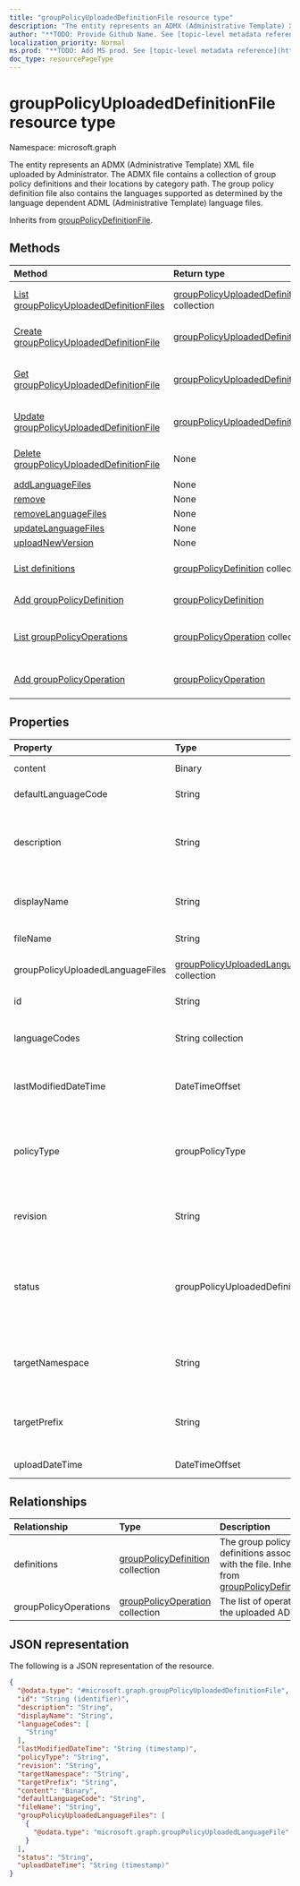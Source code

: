 ```yaml
---
title: "groupPolicyUploadedDefinitionFile resource type"
description: "The entity represents an ADMX (Administrative Template) XML file uploaded by Administrator. The ADMX file contains a collection of group policy definitions and their locations by category path. The group policy definition file also contains the languages supported as determined by the language dependent ADML (Administrative Template) language files."
author: "**TODO: Provide Github Name. See [topic-level metadata reference](https://msgo.azurewebsites.net/add/document/guidelines/metadata.html#topic-level-metadata)**"
localization_priority: Normal
ms.prod: "**TODO: Add MS prod. See [topic-level metadata reference](https://msgo.azurewebsites.net/add/document/guidelines/metadata.html#topic-level-metadata)**"
doc_type: resourcePageType
---
```


# groupPolicyUploadedDefinitionFile resource type

Namespace: microsoft.graph



The entity represents an ADMX (Administrative Template) XML file uploaded by Administrator. The ADMX file contains a collection of group policy definitions and their locations by category path. The group policy definition file also contains the languages supported as determined by the language dependent ADML (Administrative Template) language files.


Inherits from [groupPolicyDefinitionFile](../resources/grouppolicydefinitionfile.md).

## Methods
|Method|Return type|Description|
|:---|:---|:---|
|[List groupPolicyUploadedDefinitionFiles](../api/grouppolicyuploadeddefinitionfile-list.md)|[groupPolicyUploadedDefinitionFile](../resources/grouppolicyuploadeddefinitionfile.md) collection|Get a list of the [groupPolicyUploadedDefinitionFile](../resources/grouppolicyuploadeddefinitionfile.md) objects and their properties.|
|[Create groupPolicyUploadedDefinitionFile](../api/grouppolicyuploadeddefinitionfile-create.md)|[groupPolicyUploadedDefinitionFile](../resources/grouppolicyuploadeddefinitionfile.md)|Create a new [groupPolicyUploadedDefinitionFile](../resources/grouppolicyuploadeddefinitionfile.md) object.|
|[Get groupPolicyUploadedDefinitionFile](../api/grouppolicyuploadeddefinitionfile-get.md)|[groupPolicyUploadedDefinitionFile](../resources/grouppolicyuploadeddefinitionfile.md)|Read the properties and relationships of a [groupPolicyUploadedDefinitionFile](../resources/grouppolicyuploadeddefinitionfile.md) object.|
|[Update groupPolicyUploadedDefinitionFile](../api/grouppolicyuploadeddefinitionfile-update.md)|[groupPolicyUploadedDefinitionFile](../resources/grouppolicyuploadeddefinitionfile.md)|Update the properties of a [groupPolicyUploadedDefinitionFile](../resources/grouppolicyuploadeddefinitionfile.md) object.|
|[Delete groupPolicyUploadedDefinitionFile](../api/grouppolicyuploadeddefinitionfile-delete.md)|None|Deletes a [groupPolicyUploadedDefinitionFile](../resources/grouppolicyuploadeddefinitionfile.md) object.|
|[addLanguageFiles](../api/grouppolicyuploadeddefinitionfile-addlanguagefiles.md)|None|**TODO: Add Description**|
|[remove](../api/grouppolicyuploadeddefinitionfile-remove.md)|None|**TODO: Add Description**|
|[removeLanguageFiles](../api/grouppolicyuploadeddefinitionfile-removelanguagefiles.md)|None|**TODO: Add Description**|
|[updateLanguageFiles](../api/grouppolicyuploadeddefinitionfile-updatelanguagefiles.md)|None|**TODO: Add Description**|
|[uploadNewVersion](../api/grouppolicyuploadeddefinitionfile-uploadnewversion.md)|None|**TODO: Add Description**|
|[List definitions](../api/grouppolicyuploadeddefinitionfile-list-definitions.md)|[groupPolicyDefinition](../resources/grouppolicydefinition.md) collection|Get the groupPolicyDefinition resources from the definitions navigation property.|
|[Add groupPolicyDefinition](../api/grouppolicyuploadeddefinitionfile-post-definitions.md)|[groupPolicyDefinition](../resources/grouppolicydefinition.md)|Add definitions by posting to the definitions collection.|
|[List groupPolicyOperations](../api/grouppolicyuploadeddefinitionfile-list-grouppolicyoperations.md)|[groupPolicyOperation](../resources/grouppolicyoperation.md) collection|Get the groupPolicyOperation resources from the groupPolicyOperations navigation property.|
|[Add groupPolicyOperation](../api/grouppolicyuploadeddefinitionfile-post-grouppolicyoperations.md)|[groupPolicyOperation](../resources/grouppolicyoperation.md)|Add groupPolicyOperations by posting to the groupPolicyOperations collection.|

## Properties
|Property|Type|Description|
|:---|:---|:---|
|content|Binary|The contents of the uploaded ADMX file.|
|defaultLanguageCode|String|The default language of the uploaded ADMX file.|
|description|String|The localized description of the policy settings in the ADMX file. The default value is empty. Inherited from [groupPolicyDefinitionFile](../resources/grouppolicydefinitionfile.md)|
|displayName|String|The localized friendly name of the ADMX file. Inherited from [groupPolicyDefinitionFile](../resources/grouppolicydefinitionfile.md)|
|fileName|String|The file name of the uploaded ADML file.|
|groupPolicyUploadedLanguageFiles|[groupPolicyUploadedLanguageFile](../resources/grouppolicyuploadedlanguagefile.md) collection|The list of ADML files associated with the uploaded ADMX file.|
|id|String|**TODO: Add Description** Inherited from [entity](../resources/entity.md)|
|languageCodes|String collection|The supported language codes for the ADMX file. Inherited from [groupPolicyDefinitionFile](../resources/grouppolicydefinitionfile.md)|
|lastModifiedDateTime|DateTimeOffset|The date and time the entity was last modified. Inherited from [groupPolicyDefinitionFile](../resources/grouppolicydefinitionfile.md)|
|policyType|groupPolicyType|Specifies the type of group policy. Inherited from [groupPolicyDefinitionFile](../resources/grouppolicydefinitionfile.md). Possible values are: `admxBacked`, `admxIngested`.|
|revision|String|The revision version associated with the file. Inherited from [groupPolicyDefinitionFile](../resources/grouppolicydefinitionfile.md)|
|status|groupPolicyUploadedDefinitionFileStatus|The upload status of the uploaded ADMX file. Possible values are: `none`, `uploadInProgress`, `available`, `assigned`, `removalInProgress`, `uploadFailed`, `removalFailed`.|
|targetNamespace|String|Specifies the URI used to identify the namespace within the ADMX file. Inherited from [groupPolicyDefinitionFile](../resources/grouppolicydefinitionfile.md)|
|targetPrefix|String|Specifies the logical name that refers to the namespace within the ADMX file. Inherited from [groupPolicyDefinitionFile](../resources/grouppolicydefinitionfile.md)|
|uploadDateTime|DateTimeOffset|The uploaded time of the uploaded ADMX file.|

## Relationships
|Relationship|Type|Description|
|:---|:---|:---|
|definitions|[groupPolicyDefinition](../resources/grouppolicydefinition.md) collection|The group policy definitions associated with the file. Inherited from [groupPolicyDefinitionFile](../resources/grouppolicydefinitionfile.md)|
|groupPolicyOperations|[groupPolicyOperation](../resources/grouppolicyoperation.md) collection|The list of operations on the uploaded ADMX file.|

## JSON representation
The following is a JSON representation of the resource.
<!-- {
  "blockType": "resource",
  "keyProperty": "id",
  "@odata.type": "microsoft.graph.groupPolicyUploadedDefinitionFile",
  "baseType": "microsoft.graph.groupPolicyDefinitionFile",
  "openType": false
}
-->
``` json
{
  "@odata.type": "#microsoft.graph.groupPolicyUploadedDefinitionFile",
  "id": "String (identifier)",
  "description": "String",
  "displayName": "String",
  "languageCodes": [
    "String"
  ],
  "lastModifiedDateTime": "String (timestamp)",
  "policyType": "String",
  "revision": "String",
  "targetNamespace": "String",
  "targetPrefix": "String",
  "content": "Binary",
  "defaultLanguageCode": "String",
  "fileName": "String",
  "groupPolicyUploadedLanguageFiles": [
    {
      "@odata.type": "microsoft.graph.groupPolicyUploadedLanguageFile"
    }
  ],
  "status": "String",
  "uploadDateTime": "String (timestamp)"
}
```

